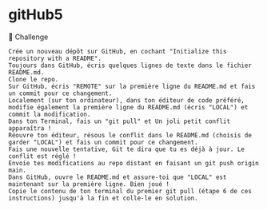 # gitHub5

💪 Challenge

    Crée un nouveau dépôt sur GitHub, en cochant "Initialize this repository with a README".
    Toujours dans GitHub, écris quelques lignes de texte dans le fichier README.md.
    Clone le repo.
    Sur GitHub, écris "REMOTE" sur la première ligne du README.md et fais un commit pour ce changement.
    Localement (sur ton ordinateur), dans ton éditeur de code préféré, modifie également la première ligne du README.md (écris "LOCAL") et commit la modification.
    Dans ton Terminal, fais un "git pull" et Un joli petit conflit apparaîtra !
    Réouvre ton éditeur, résous le conflit dans le README.md (choisis de garder "LOCAL") et fais un commit pour ce changement.
    Fais une nouvelle tentative, Git te dira que tu es déjà à jour. Le conflit est réglé !
    Envoie tes modifications au repo distant en faisant un git push origin main.
    Dans GitHub, ouvre le README.md et assure-toi que "LOCAL" est maintenant sur la première ligne. Bien joué !
    Copie le contenu de ton terminal du premier git pull (étape 6 de ces instructions) jusqu'à la fin et colle-le en solution.
